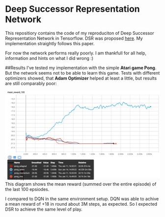 # Deep Successor Representation Network
This repositiory contains the code of my reproduciton of Deep Successor Representation Network in Tensorflow. DSR was proposed [here](https://arxiv.org/abs/1606.02396). My implementation straightly follows this paper.

For now the network performs really poorly. I am thankfull for all help, information and hints on what I did wrong :)

##Results
I've tested my implementation with the simple __Atari game Pong__. But the network seems not to be able to learn this game. Tests with different optimizers showed, that __Adam Optimizer__ helped at least a little, but results are still comparably poor:

![Results with different optimizers](./results/compare_opt.png)
This diagram shows the mean reward (summed over the entire episode) of the last 100 epsiodes.

I compared to DQN in the same environment setup. DQN was able to achive a mean reward of +18 in round about 3M steps, as expected. So I expected DSR to achieve the same level of play.


